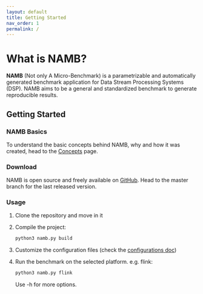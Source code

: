 ```yaml
---
layout: default
title: Getting Started
nav_order: 1
permalink: /
---
```


# What is NAMB?

**NAMB** (Not only A Micro-Benchmark) is a parametrizable and automatically generated 
benchmark application for Data Stream Processing Systems (DSP). NAMB aims to be a general 
and standardized benchmark to generate reproducible results.

## Getting Started

### NAMB Basics

To understand the basic concepts behind NAMB, why and how it was created, head to the [Concepts](/docs/concepts) page.

### Download

NAMB is open source and freely available on [GitHub](github.com/ale93p/namb). Head to the master branch for the last released version.

### Usage

1. Clone the repository and move in it

2. Compile the project:
     ```bash
     python3 namb.py build
     ```
3. Customize the configuration files (check the [configurations doc](/docs/configurations))
4. Run the benchmark on the selected platform. e.g. flink:
     ```bash
     python3 namb.py flink
     ```
    Use -h for more options.